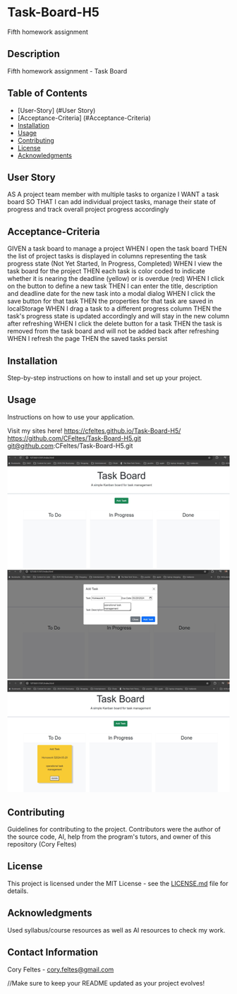 # Task-Board-H5
Fifth homework assignment



## Description
Fifth homework assignment - Task Board



## Table of Contents
- [User-Story] (#User Story)
- [Acceptance-Criteria] (#Acceptance-Criteria)
- [Installation](#installation)
- [Usage](#usage)
- [Contributing](#contributing)
- [License](#license)
- [Acknowledgments](#acknowledgments)


## User Story
AS A project team member with multiple tasks to organize
I WANT a task board 
SO THAT I can add individual project tasks, manage their state of progress and track overall project progress accordingly

## Acceptance-Criteria
GIVEN a task board to manage a project
WHEN I open the task board
THEN the list of project tasks is displayed in columns representing the task progress state (Not Yet Started, In Progress, Completed)
WHEN I view the task board for the project
THEN each task is color coded to indicate whether it is nearing the deadline (yellow) or is overdue (red)
WHEN I click on the button to define a new task
THEN I can enter the title, description and deadline date for the new task into a modal dialog
WHEN I click the save button for that task
THEN the properties for that task are saved in localStorage
WHEN I drag a task to a different progress column
THEN the task's progress state is updated accordingly and will stay in the new column after refreshing
WHEN I click the delete button for a task
THEN the task is removed from the task board and will not be added back after refreshing
WHEN I refresh the page
THEN the saved tasks persist

## Installation
Step-by-step instructions on how to install and set up your project.



## Usage
Instructions on how to use your application.

Visit my sites here!
https://cfeltes.github.io/Task-Board-H5/
https://github.com/CFeltes/Task-Board-H5.git
git@github.com:CFeltes/Task-Board-H5.git

![See First Page Screenshot](Screenshot-1-H5.jpg)
![See Secord Page Screenshot](Screenshot-2-H5.jpg)
![See Third Page Screenshot](Screenshot-3-H5.jpg)


## Contributing
Guidelines for contributing to the project.
Contributors were the author of the source code, AI, help from the program's tutors, and owner of this repository (Cory Feltes) 

## License
This project is licensed under the MIT License - see the [LICENSE.md](LICENSE.md) file for details.

## Acknowledgments
Used syllabus/course resources as well as AI resources to check my work.

## Contact Information
Cory Feltes - cory.feltes@gmail.com


//Make sure to keep your README updated as your project evolves!